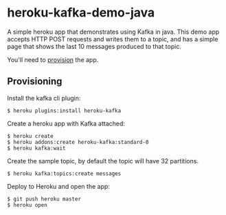 # heroku-kafka-demo-java

A simple heroku app that demonstrates using Kafka in java.
This demo app accepts HTTP POST requests and writes them to a topic, and has a simple page that shows the last 10 messages produced to that topic.

You'll need to [provision](#provisioning) the app.

## Provisioning

Install the kafka cli plugin:

```
$ heroku plugins:install heroku-kafka
```

Create a heroku app with Kafka attached:

```
$ heroku create
$ heroku addons:create heroku-kafka:standard-0
$ heroku kafka:wait
```

Create the sample topic, by default the topic will have 32 partitions.

```
$ heroku kafka:topics:create messages
```

Deploy to Heroku and open the app:

```
$ git push heroku master
$ heroku open
```
